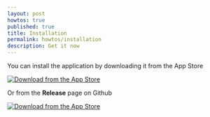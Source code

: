 ```yaml
---
layout: post
howtos: true
published: true
title: Installation
permalink: howtos/installation
description: Get it now
---
```

You can install the application by downloading it from the App Store

[![Download from the App Store](https://user-images.githubusercontent.com/663460/26986739-23bffc6e-4d49-11e7-92a2-cdba1b517a08.png)](https://itunes.apple.com/us/app/inventory-agent/id1261412260)

Or from the **Release** page on Github

[![Download from the App Store](https://user-images.githubusercontent.com/663460/30159664-a0e818f4-93c9-11e7-9937-501201c36709.png)](https://github.com/flyve-mdm/ios-inventory-agent/releases)
